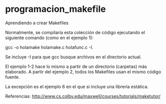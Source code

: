 # programacion_makefile
Aprendiendo a crear Makefiles

Normalmente, se compilaría esta colección de código ejecutando el siguiente
comando (como en el ejemplo 1):

gcc -o holamake holamake.c holafunc.c -I.

Se incluye -I para que gcc busque archivos en el directorio actual.

El ejemplo 1-2 hace lo mismo a partir de un directorio (carpetas) más elaborado.
A partir del ejemplo 2, todos los Makefiles usan el mismo código fuente.

La excepción es el ejemplo 6 en el que si incluye una librería estática.

Referencias:
http://www.cs.colby.edu/maxwell/courses/tutorials/maketutor/
